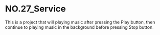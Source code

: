 # NO.27_Service
 This is a project that will playing music after pressing the Play button, then continue to playing music in the background before pressing Stop button.

